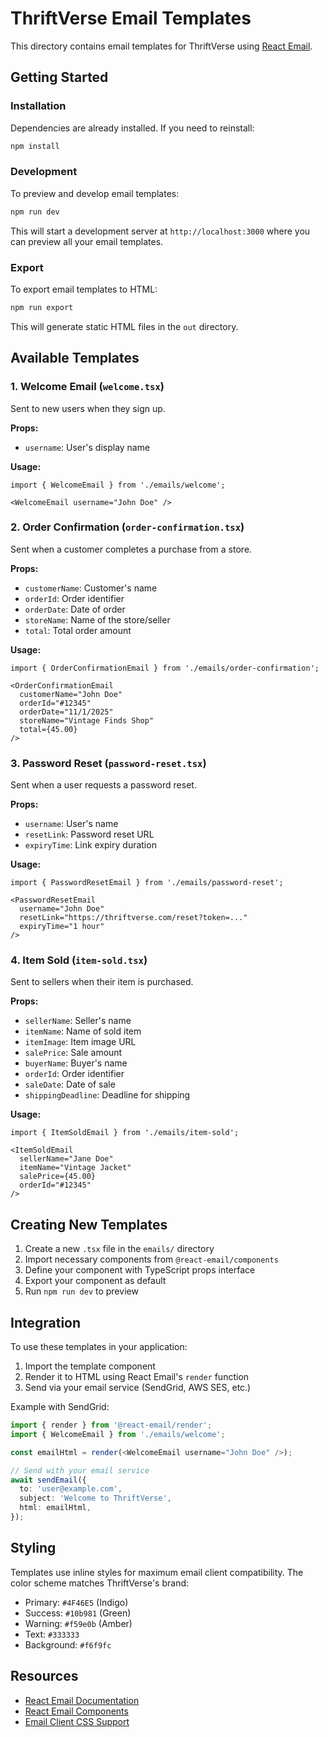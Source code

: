 # ThriftVerse Email Templates

This directory contains email templates for ThriftVerse using [React Email](https://react.email/).

## Getting Started

### Installation

Dependencies are already installed. If you need to reinstall:

```bash
npm install
```

### Development

To preview and develop email templates:

```bash
npm run dev
```

This will start a development server at `http://localhost:3000` where you can preview all your email templates.

### Export

To export email templates to HTML:

```bash
npm run export
```

This will generate static HTML files in the `out` directory.

## Available Templates

### 1. Welcome Email (`welcome.tsx`)

Sent to new users when they sign up.

**Props:**
- `username`: User's display name

**Usage:**
```tsx
import { WelcomeEmail } from './emails/welcome';

<WelcomeEmail username="John Doe" />
```

### 2. Order Confirmation (`order-confirmation.tsx`)

Sent when a customer completes a purchase from a store.

**Props:**
- `customerName`: Customer's name
- `orderId`: Order identifier
- `orderDate`: Date of order
- `storeName`: Name of the store/seller
- `total`: Total order amount

**Usage:**
```tsx
import { OrderConfirmationEmail } from './emails/order-confirmation';

<OrderConfirmationEmail
  customerName="John Doe"
  orderId="#12345"
  orderDate="11/1/2025"
  storeName="Vintage Finds Shop"
  total={45.00}
/>
```

### 3. Password Reset (`password-reset.tsx`)

Sent when a user requests a password reset.

**Props:**
- `username`: User's name
- `resetLink`: Password reset URL
- `expiryTime`: Link expiry duration

**Usage:**
```tsx
import { PasswordResetEmail } from './emails/password-reset';

<PasswordResetEmail
  username="John Doe"
  resetLink="https://thriftverse.com/reset?token=..."
  expiryTime="1 hour"
/>
```

### 4. Item Sold (`item-sold.tsx`)

Sent to sellers when their item is purchased.

**Props:**
- `sellerName`: Seller's name
- `itemName`: Name of sold item
- `itemImage`: Item image URL
- `salePrice`: Sale amount
- `buyerName`: Buyer's name
- `orderId`: Order identifier
- `saleDate`: Date of sale
- `shippingDeadline`: Deadline for shipping

**Usage:**
```tsx
import { ItemSoldEmail } from './emails/item-sold';

<ItemSoldEmail
  sellerName="Jane Doe"
  itemName="Vintage Jacket"
  salePrice={45.00}
  orderId="#12345"
/>
```

## Creating New Templates

1. Create a new `.tsx` file in the `emails/` directory
2. Import necessary components from `@react-email/components`
3. Define your component with TypeScript props interface
4. Export your component as default
5. Run `npm run dev` to preview

## Integration

To use these templates in your application:

1. Import the template component
2. Render it to HTML using React Email's `render` function
3. Send via your email service (SendGrid, AWS SES, etc.)

Example with SendGrid:

```typescript
import { render } from '@react-email/render';
import { WelcomeEmail } from './emails/welcome';

const emailHtml = render(<WelcomeEmail username="John Doe" />);

// Send with your email service
await sendEmail({
  to: 'user@example.com',
  subject: 'Welcome to ThriftVerse',
  html: emailHtml,
});
```

## Styling

Templates use inline styles for maximum email client compatibility. The color scheme matches ThriftVerse's brand:

- Primary: `#4F46E5` (Indigo)
- Success: `#10b981` (Green)
- Warning: `#f59e0b` (Amber)
- Text: `#333333`
- Background: `#f6f9fc`

## Resources

- [React Email Documentation](https://react.email/docs/introduction)
- [React Email Components](https://react.email/docs/components/button)
- [Email Client CSS Support](https://www.caniemail.com/)
